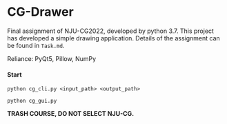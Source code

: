 # CG-Drawer

Final assignment of NJU-CG2022, developed by python 3.7. This project has developed a simple drawing application. Details of the assignment can be found in `Task.md`.

Reliance: PyQt5, Pillow, NumPy

#### Start

```
python cg_cli.py <input_path> <output_path>
```

```
python cg_gui.py
```



**TRASH COURSE, DO NOT SELECT NJU-CG.**
